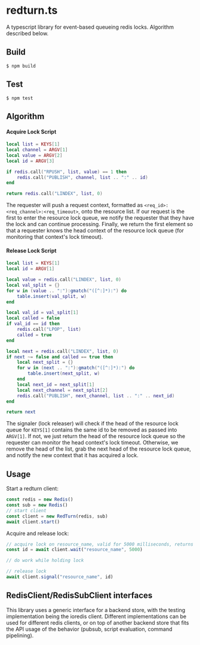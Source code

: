 redturn.ts
=====

A typescript library for event-based queueing redis locks. Algorithm described below.

Build
-----

    $ npm build

Test
-----

    $ npm test

Algorithm
-----

#### Acquire Lock Script
```lua
local list = KEYS[1]
local channel = ARGV[1]
local value = ARGV[2]
local id = ARGV[3]

if redis.call("RPUSH", list, value) == 1 then
    redis.call("PUBLISH", channel, list .. ":" .. id)
end

return redis.call("LINDEX", list, 0)
```

The requester will push a request context, formatted as `<req_id>:<req_channel>:<req_timeout>`, onto the resource list. If our request is the first to enter
the resource lock queue, we notify the requester that they have the lock and can continue processing. Finally, we return the first element so that a requester
knows the head context of the resource lock queue (for monitoring that context's lock timeout).

#### Release Lock Script
```lua
local list = KEYS[1]
local id = ARGV[1]

local value = redis.call("LINDEX", list, 0)
local val_split = {}
for w in (value .. ":"):gmatch("([^:]*):") do
    table.insert(val_split, w)
end

local val_id = val_split[1]
local called = false
if val_id == id then
    redis.call("LPOP", list)
    called = true
end

local next = redis.call("LINDEX", list, 0)
if next ~= false and called == true then
    local next_split = {}
    for w in (next .. ":"):gmatch("([^:]*):") do
        table.insert(next_split, w)
    end
    local next_id = next_split[1]
    local next_channel = next_split[2]
    redis.call("PUBLISH", next_channel, list .. ":" .. next_id)
end

return next
```

The signaler (lock releaser) will check if the head of the resource lock queue for `KEYS[1]` contains the same id to be removed as passed into
`ARGV[1]`. If not, we just return the head of the resource lock queue so the requester can monitor the head context's lock timeout. Otherwise,
we remove the head of the list, grab the next head of the resource lock queue, and notify the new context that it has acquired a lock.

Usage
-------

Start a redturn client:
```javascript
const redis = new Redis()
const sub = new Redis()
// start client
const client = new RedTurn(redis, sub)
await client.start()
```

Acquire and release lock:
```javascript
// acquire lock on resource_name, valid for 5000 milliseconds, returns context id to release lock with
const id = await client.wait("resource_name", 5000)

// do work while holding lock

// release lock
await client.signal("resource_name", id)
```

RedisClient/RedisSubClient interfaces
------
This library uses a generic interface for a backend store, with the testing implementation being the ioredis client. Different
implementations can be used for different redis clients, or on top of another backend store that fits the API usage of the behavior
(pubsub, script evaluation, command pipelining).